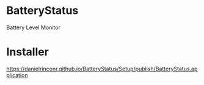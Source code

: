 # BatteryStatus
Battery Level Monitor
# Installer
https://danielrinconr.github.io/BatteryStatus/Setup/publish/BatteryStatus.application
